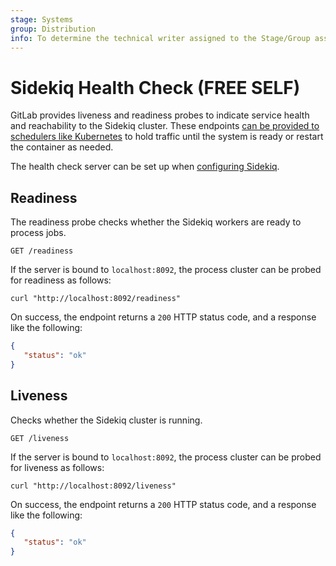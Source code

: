 ```yaml
---
stage: Systems
group: Distribution
info: To determine the technical writer assigned to the Stage/Group associated with this page, see https://about.gitlab.com/handbook/engineering/ux/technical-writing/#assignments
---
```


# Sidekiq Health Check **(FREE SELF)**

GitLab provides liveness and readiness probes to indicate service health and
reachability to the Sidekiq cluster. These endpoints
[can be provided to schedulers like Kubernetes](https://kubernetes.io/docs/tasks/configure-pod-container/configure-liveness-readiness-startup-probes/)
to hold traffic until the system is ready or restart the container as needed.

The health check server can be set up when [configuring Sidekiq](sidekiq.md).

## Readiness

The readiness probe checks whether the Sidekiq workers are ready to process jobs.

```plaintext
GET /readiness
```

If the server is bound to `localhost:8092`, the process cluster can be probed for readiness as follows:

```shell
curl "http://localhost:8092/readiness"
```

On success, the endpoint returns a `200` HTTP status code, and a response like the following:

```json
{
   "status": "ok"
}
```

## Liveness

Checks whether the Sidekiq cluster is running.

```plaintext
GET /liveness
```

If the server is bound to `localhost:8092`, the process cluster can be probed for liveness as follows:

```shell
curl "http://localhost:8092/liveness"
```

On success, the endpoint returns a `200` HTTP status code, and a response like the following:

```json
{
   "status": "ok"
}
```
